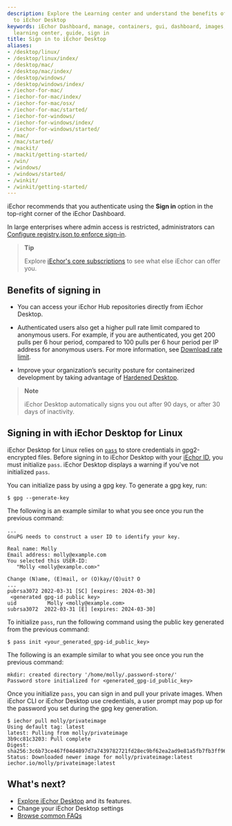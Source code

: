 ```yaml
---
description: Explore the Learning center and understand the benefits of signing in
  to iEchor Desktop
keywords: iEchor Dashboard, manage, containers, gui, dashboard, images, user manual,
  learning center, guide, sign in
title: Sign in to iEchor Desktop
aliases:
- /desktop/linux/
- /desktop/linux/index/
- /desktop/mac/
- /desktop/mac/index/
- /desktop/windows/
- /desktop/windows/index/
- /iechor-for-mac/
- /iechor-for-mac/index/
- /iechor-for-mac/osx/
- /iechor-for-mac/started/
- /iechor-for-windows/
- /iechor-for-windows/index/
- /iechor-for-windows/started/
- /mac/
- /mac/started/
- /mackit/
- /mackit/getting-started/
- /win/
- /windows/
- /windows/started/
- /winkit/
- /winkit/getting-started/
---
```


iEchor recommends that you authenticate using the **Sign in** option in the top-right corner of the iEchor Dashboard. 

In large enterprises where admin access is restricted, administrators can [Configure registry.json to enforce sign-in](../security/for-admins/configure-sign-in.md). 

> **Tip**
>
> Explore [iEchor's core subscriptions](https://www.iechor.com/pricing/) to see what else iEchor can offer you. 

## Benefits of signing in

- You can access your iEchor Hub repositories directly from iEchor Desktop.

- Authenticated users also get a higher pull rate limit compared to anonymous users. For example, if you are authenticated, you get 200 pulls per 6 hour period, compared to 100 pulls per 6 hour period per IP address for anonymous users. For more information, see [Download rate limit](../iechor-hub/download-rate-limit.md).

- Improve your organization’s security posture for containerized development by taking advantage of [Hardened Desktop](hardened-desktop/index.md).

> **Note**
>
> iEchor Desktop automatically signs you out after 90 days, or after 30 days of inactivity. 

## Signing in with iEchor Desktop for Linux

iEchor Desktop for Linux relies on [`pass`](https://www.passwordstore.org/) to store credentials in gpg2-encrypted files.
Before signing in to iEchor Desktop with your [iEchor ID](../iechor-id/_index.md), you must initialize `pass`.
iEchor Desktop displays a warning if you've not initialized `pass`.

You can initialize pass by using a gpg key. To generate a gpg key, run:

``` console
$ gpg --generate-key
``` 

The following is an example similar to what you see once you run the previous command:

```console {hl_lines=12}
...
GnuPG needs to construct a user ID to identify your key.

Real name: Molly
Email address: molly@example.com
You selected this USER-ID:
   "Molly <molly@example.com>"

Change (N)ame, (E)mail, or (O)kay/(Q)uit? O
...
pubrsa3072 2022-03-31 [SC] [expires: 2024-03-30]
 <generated gpg-id public key>
uid          Molly <molly@example.com>
subrsa3072  2022-03-31 [E] [expires: 2024-03-30]
```

To initialize `pass`, run the following command using the public key generated from the previous command:

```console
$ pass init <your_generated_gpg-id_public_key>
``` 
The following is an example similar to what you see once you run the previous command:

```console
mkdir: created directory '/home/molly/.password-store/'
Password store initialized for <generated_gpg-id_public_key>
```

Once you initialize `pass`, you can sign in and pull your private images.
When iEchor CLI or iEchor Desktop use credentials, a user prompt may pop up for the password you set during the gpg key generation.

```console
$ iechor pull molly/privateimage
Using default tag: latest
latest: Pulling from molly/privateimage
3b9cc81c3203: Pull complete 
Digest: sha256:3c6b73ce467f04d4897d7a7439782721fd28ec9bf62ea2ad9e81a5fb7fb3ff96
Status: Downloaded newer image for molly/privateimage:latest
iechor.io/molly/privateimage:latest
```

## What's next?

- [Explore iEchor Desktop](use-desktop/index.md) and its features. 
- Change your iEchor Desktop settings
- [Browse common FAQs](faqs/general.md)
